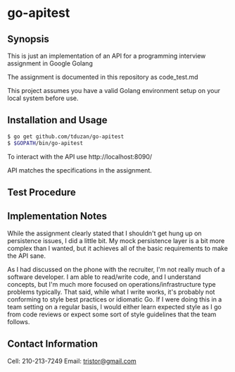 # go-apitest

## Synopsis
This is just an implementation of an API for a programming interview assignment in Google Golang

The assignment is documented in this repository as code_test.md

This project assumes you have a valid Golang environment setup on your
local system before use.

## Installation and Usage

```bash
$ go get github.com/tduzan/go-apitest
$ $GOPATH/bin/go-apitest
```

To interact with the API use http://localhost:8090/

API matches the specifications in the assignment.

## Test Procedure


## Implementation Notes

While the assignment clearly stated that I shouldn't get hung up on persistence issues, I did a little bit.  My mock persistence layer is a bit more complex than I wanted, but it achieves all of the basic requirements to make the API sane.

As I had discussed on the phone with the recruiter, I'm not really much of a software developer.  I am able to read/write code, and I understand concepts, but I'm much more focused on operations/infrastructure type problems typically.  That said, while what I write works, it's probably not conforming to style best practices or idiomatic Go.  If I were doing this in a team setting on a regular basis, I would either learn expected style as I go from code reviews or expect some sort of style guidelines that the team follows.

## Contact Information

Cell: 210-213-7249
Email: tristor@gmail.com
